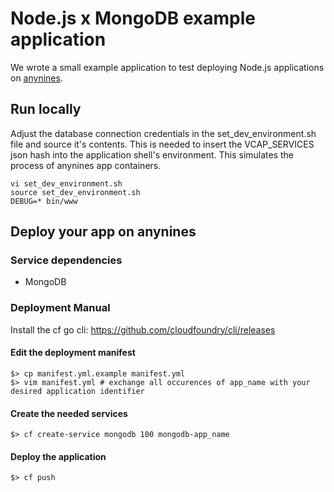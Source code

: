 # Node.js x MongoDB example application

We wrote a small example application to test deploying Node.js applications on [anynines](http://www.anynines.com/).

## Run locally

Adjust the database connection credentials in the set_dev_environment.sh file and source it's contents. This is needed to insert the VCAP_SERVICES json hash into the application shell's environment. This simulates the process of anynines app containers.

```
vi set_dev_environment.sh
source set_dev_environment.sh
DEBUG=* bin/www
```

## Deploy your app on anynines

### Service dependencies

* MongoDB

### Deployment Manual

Install the cf go cli: https://github.com/cloudfoundry/cli/releases

#### Edit the deployment manifest
```
$> cp manifest.yml.example manifest.yml
$> vim manifest.yml # exchange all occurences of app_name with your desired application identifier
```

#### Create the needed services
```
$> cf create-service mongodb 100 mongodb-app_name
```

#### Deploy the application
```
$> cf push
```
